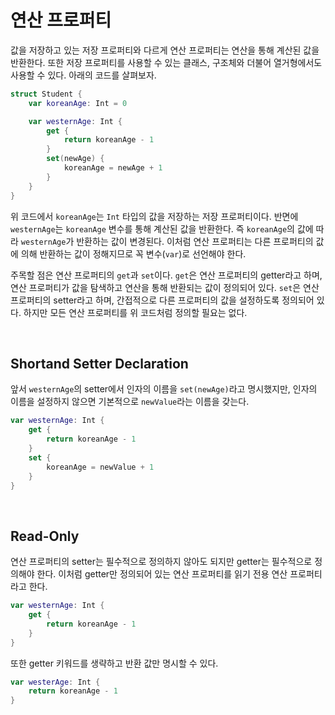 # 연산 프로퍼티

값을 저장하고 있는 저장 프로퍼티와 다르게 연산 프로퍼티는 연산을 통해 계산된 값을 반환한다. 또한 저장 프로퍼티를 사용할 수 있는 클래스, 구조체와 더불어 열거형에서도 사용할 수 있다. 아래의 코드를 살펴보자.

```swift
struct Student {
    var koreanAge: Int = 0

    var westernAge: Int {
        get {
            return koreanAge - 1
        }
        set(newAge) {
            koreanAge = newAge + 1
        }
    }
}
```

위 코드에서 `koreanAge`는 `Int` 타입의 값을 저장하는 저장 프로퍼티이다. 반면에 `westernAge`는 `koreanAge` 변수를 통해 계산된 값을 반환한다. 즉 `koreanAge`의 값에 따라 `westernAge`가 반환하는 값이 변경된다. 이처럼 연산 프로퍼티는 다른 프로퍼티의 값에 의해 반환하는 값이 정해지므로 꼭 변수(`var`)로 선언해야 한다.

주목할 점은 연산 프로퍼티의 `get`과 `set`이다. `get`은 연산 프로퍼티의 getter라고 하며, 연산 프로퍼티가 값을 탐색하고 연산을 통해 반환되는 값이 정의되어 있다. `set`은 연산 프로퍼티의 setter라고 하며, 간접적으로 다른 프로퍼티의 값을 설정하도록 정의되어 있다. 하지만 모든 연산 프로퍼티를 위 코드처럼 정의할 필요는 없다.

&nbsp;
## Shortand Setter Declaration

앞서 `westernAge`의 setter에서 인자의 이름을 `set(newAge)`라고 명시했지만, 인자의 이름을 설정하지 않으면 기본적으로 `newValue`라는 이름을 갖는다.

```swift
var westernAge: Int {
    get {
        return koreanAge - 1
    }
    set {
        koreanAge = newValue + 1
    }
}
```

&nbsp;
## Read-Only

연산 프로퍼티의 setter는 필수적으로 정의하지 않아도 되지만 getter는 필수적으로 정의해야 한다. 이처럼 getter만 정의되어 있는 연산 프로퍼티를 읽기 전용 연산 프로퍼티라고 한다.

```swift
var westernAge: Int {
    get {
        return koreanAge - 1
    }
}
```

또한 getter 키워드를 생략하고 반환 값만 명시할 수 있다.

```swift
var westerAge: Int {
    return koreanAge - 1
}
```